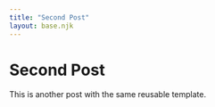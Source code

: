 ```yaml
---
title: "Second Post"
layout: base.njk
---
```

# Second Post
This is another post with the same reusable template.
